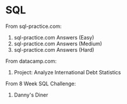 # SQL

From sql-practice.com:
1.  sql-practice.com Answers (Easy)
2.  sql-practice.com Answers (Medium)
3.  sql-practice.com Answers (Hard)

From datacamp.com:
1.  Project: Analyze International Debt Statistics

From 8 Week SQL Challenge:
1.  Danny's Diner
